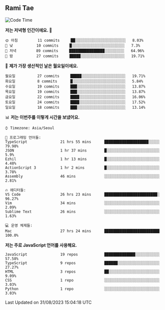 ## Rami Tae

<!--START_SECTION:waka-->
![Code Time](http://img.shields.io/badge/Code%20Time-963%20hrs%2020%20mins-blue)

**저는 저녁형 인간이에요. 🦉** 

```text
🌞 아침         11 commits     ██░░░░░░░░░░░░░░░░░░░░░░░   8.03% 
🌆 낮　         10 commits     █░░░░░░░░░░░░░░░░░░░░░░░░   7.3% 
🌃 저녁         89 commits     ████████████████░░░░░░░░░   64.96% 
🌙 밤　         27 commits     █████░░░░░░░░░░░░░░░░░░░░   19.71%

```
📅 **제가 가장 생산적인 날은 월요일이에요.** 

```text
월요일          27 commits     █████░░░░░░░░░░░░░░░░░░░░   19.71% 
화요일          8 commits      █░░░░░░░░░░░░░░░░░░░░░░░░   5.84% 
수요일          19 commits     ███░░░░░░░░░░░░░░░░░░░░░░   13.87% 
목요일          19 commits     ███░░░░░░░░░░░░░░░░░░░░░░   13.87% 
금요일          22 commits     ████░░░░░░░░░░░░░░░░░░░░░   16.06% 
토요일          24 commits     ████░░░░░░░░░░░░░░░░░░░░░   17.52% 
일요일          18 commits     ███░░░░░░░░░░░░░░░░░░░░░░   13.14%

```


📊 **저는 이번주를 이렇게 시간을 보냈어요.** 

```text
⌚︎ Timezone: Asia/Seoul

💬 프로그래밍 언어들: 
TypeScript               21 hrs 55 mins      ████████████████████░░░░░   79.98% 
JSON                     1 hr 37 mins        █░░░░░░░░░░░░░░░░░░░░░░░░   5.9% 
Ezhil                    1 hr 13 mins        █░░░░░░░░░░░░░░░░░░░░░░░░   4.48% 
ActionScript 3           1 hr 2 mins         █░░░░░░░░░░░░░░░░░░░░░░░░   3.78% 
Assembly                 46 mins             ░░░░░░░░░░░░░░░░░░░░░░░░░   2.81%

🔥 에디터들: 
VS Code                  26 hrs 23 mins      ████████████████████████░   96.27% 
Vim                      34 mins             ░░░░░░░░░░░░░░░░░░░░░░░░░   2.09% 
Sublime Text             26 mins             ░░░░░░░░░░░░░░░░░░░░░░░░░   1.63%

💻 운영 체제들: 
Mac                      27 hrs 24 mins      █████████████████████████   100.0%

```

**저는 주로 JavaScript 언어를 사용해요.** 

```text
JavaScript               19 repos            ██████████████░░░░░░░░░░░   57.58% 
TypeScript               9 repos             ██████░░░░░░░░░░░░░░░░░░░   27.27% 
HTML                     3 repos             ██░░░░░░░░░░░░░░░░░░░░░░░   9.09% 
CSS                      1 repo              ░░░░░░░░░░░░░░░░░░░░░░░░░   3.03% 
Python                   1 repo              ░░░░░░░░░░░░░░░░░░░░░░░░░   3.03%

```



 Last Updated on 31/08/2023 15:04:18 UTC
<!--END_SECTION:waka-->
